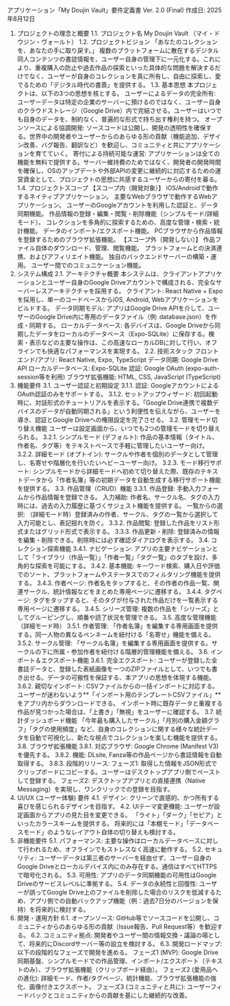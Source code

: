 アプリケーション「My Doujin Vault」要件定義書
Ver. 2.0 (Final)
作成日: 2025年8月12日
1. プロジェクトの理念と概要
1.1. プロジェクト名
My Doujin Vault （マイ・ドウジン・ヴォールト）
1.2. プロジェクトビジョン
「あなたのコレクションを、あなたの手に取り戻す。」
複数のプラットフォームに散在するデジタル同人コンテンツの書誌情報を、ユーザー自身の管理下に一元化する。これにより、重複購入の防止や過去作品の探索といった具体的な問題を解決するだけでなく、ユーザーが自身のコレクションを真に所有し、自由に探索し、愛でるための「デジタル時代の書斎」を提供する。
1.3. 基本思想
本プロジェクトは、以下の3つの思想を核とする。
ユーザーによるデータの完全所有: ユーザーデータは特定の企業のサーバーに預けるのではなく、ユーザー自身のクラウドストレージ（Google Drive）内で完結させる。ユーザーはいつでも自身のデータを、制約なく、普遍的な形式で持ち出す権利を持つ。
オープンソースによる協調開発: ソースコードは公開し、開発の透明性を確保する。世界中の開発者やユーザーからのあらゆる形の貢献（機能追加、デザイン改善、バグ報告、翻訳など）を歓迎し、コミュニティと共にアプリケーションを育てていく。
寄付による持続可能な運営: アプリケーションは全ての機能を無料で提供する。サーバー維持費のためではなく、開発者の開発時間を確保し、OSのアップデートや外部APIの変更に継続的に対応するための運営資金として、プロジェクトの思想に共感するユーザーからの寄付を募る。
1.4. プロジェクトスコープ
【スコープ内（開発対象）】
iOS/Androidで動作するネイティブアプリケーション。
主要なWebブラウザで動作するWebアプリケーション。
ユーザーのGoogleアカウントを利用した認証と、データ同期機能。
作品情報の登録・編集・閲覧・削除機能（シンプルモード/詳細モード）。
コレクションを多角的に探索するための、高度な管理・検索・統計機能。
データのインポート/エクスポート機能。
PCブラウザから作品情報を登録するためのブラウザ拡張機能。
【スコープ外（開発しない）】
作品ファイル自体のダウンロード、管理、閲覧機能。
プラットフォームとの決済連携、およびアフィリエイト機能。
独自のバックエンドサーバーの構築・運用。
ユーザー間でのコミュニケーション機能。
2. システム構成
2.1. アーキテクチャ概要
本システムは、クライアントアプリケーションとユーザー自身のGoogle Driveアカウントで構成される、完全なサーバーレスアーキテクチャを採用する。
クライアント: React Native + Expo を採用し、単一のコードベースからiOS, Android, Webアプリケーションをビルドする。
データ同期モデル: アプリはGoogle Drive APIを介して、ユーザーのGoogle Drive内に専用のデータファイル（例: database.json）を作成・同期する。
ローカルデータベース: 各デバイスは、Google Driveから同期したデータをローカルのデータベース（Expo-SQLite）に保存する。検索・表示などの主要な操作は、この高速なローカルDBに対して行い、オフラインでも快適なパフォーマンスを実現する。
2.2. 技術スタック
フロントエンド/アプリ: React Native, Expo, TypeScript
データ同期: Google Drive API
ローカルデータベース: Expo-SQLite
認証: Google OAuth (expo-auth-session等を利用)
ブラウザ拡張機能: HTML, CSS, JavaScript (TypeScript)
3. 機能要件
3.1. ユーザー認証と初期設定
3.1.1. 認証: GoogleアカウントによるOAuth認証のみをサポートする。
3.1.2. セットアップウィザード: 初回起動時に、対話形式のチュートリアルを表示する。「Google Drive連携で複数デバイスのデータが自動同期される」という利便性を伝えながら、ユーザーを導き、認証とGoogle Driveへの権限設定を完了させる。
3.2. 管理モード切り替え機能
ユーザーは設定画面から、いつでも2つの管理モードを切り替えられる。
3.2.1. シンプルモード (デフォルト): 作品の基本情報（タイトル、作者名、タグ等）をテキストベースで手軽に管理したいユーザー向け。
3.2.2. 詳細モード (オプトイン): サークルや作者を個別のデータとして管理し、名寄せや階層化を行いたいヘビーユーザー向け。
3.2.3. モード移行サポート: シンプルモードから詳細モードへ初めて切り替えた際、既存のテキストデータから「作者名簿」等の初期データを自動生成する移行サポート機能を提供する。
3.3. 作品管理（CRUD）機能
3.3.1. 作品登録: 手動入力フォームから作品情報を登録できる。
入力補助: 作者名、サークル名、タグの入力時には、過去の入力履歴に基づくサジェスト機能を提供する。
一覧からの選択: （詳細モード時）登録済みの作者、サークル、タグの一覧から選択して入力可能とし、表記揺れを防ぐ。
3.3.2. 作品閲覧: 登録した作品をリスト形式またはグリッド形式で表示する。
3.3.3. 作品更新・削除: 登録済みの情報を編集・削除できる。削除時には必ず確認ダイアログを表示する。
3.4. コレクション探索機能
3.4.1. ナビゲーション: アプリの主要ナビゲーションとして「ライブラリ（作品一覧）」「作者一覧」「タグ一覧」のタブを設け、多角的な探索を可能にする。
3.4.2. 基本機能: キーワード検索、購入日や評価でのソート、プラットフォームやステータスでのフィルタリング機能を提供する。
3.4.3. 作者ページ: 作者名をタップすると、その作者の作品一覧、関連サークル、統計情報などをまとめた専用ページに遷移する。
3.4.4. タグページ: タグをタップすると、そのタグが付与された作品だけを一覧表示する専用ページに遷移する。
3.4.5. シリーズ管理: 複数の作品を「シリーズ」としてグルーピングし、順番や読了状況を管理できる。
3.5. 高度な管理機能（詳細モード時）
3.5.1. 作者管理: 「作者名簿」を編集する専用画面を提供する。同一人物の異なるペンネームを紐付ける「名寄せ」機能を備える。
3.5.2. サークル管理: 「サークル名簿」を編集する専用画面を提供する。サークルの下に所属・参加作者を紐付ける階層的管理機能を備える。
3.6. インポート＆エクスポート機能
3.6.1. 完全エクスポート: ユーザーが登録した全書誌データと、登録した表紙画像を一つのZIPファイルとして、いつでも書き出せる。データの可搬性を保証する、本アプリの思想を体現する機能。
3.6.2. 親切なインポート:
CSVファイルからの一括インポートに対応する。
ユーザーが迷わないよう**「インポート用のテンプレートCSVファイル」**をアプリ内からダウンロードできる。
インポート時に既存データと重複する作品が見つかった場合は、「上書き」「無視」をユーザーに確認する。
3.7. 統計ダッシュボード機能
「今年最も購入したサークル」「月別の購入金額グラフ」「タグの使用頻度」など、自身のコレクションに関する様々な統計データを自動で可視化し、新たな視点でコレクションを楽しむ機能を提供する。
3.8. ブラウザ拡張機能
3.8.1. 対応ブラウザ: Google Chrome (Manifest V3) を優先する。
3.8.2. 機能: DLsite, Fanza等の作品ページから書誌情報を自動取得する。
3.8.3. 段階的リリース:
フェーズ1: 取得した情報をJSON形式でクリップボードにコピーする。ユーザーはデスクトップアプリ側でペーストして登録する。
フェーズ2: デスクトップアプリとの直接連携（Native Messaging）を実現し、ワンクリックでの登録を目指す。
4. UI/UX (ユーザー体験) 要件
4.1. デザイン: クリーンで直感的、かつ所有する喜びを感じられるデザインを目指す。
4.2. UIテーマ変更機能:
ユーザーが設定画面からアプリの見た目を変更できる。
「ライト」「ダーク」「セピア」といったカラースキームを提供する。
将来的には「本棚モード」「データベースモード」のようなレイアウト自体の切り替えも検討する。
5. 非機能要件
5.1. パフォーマンス: 主要な操作はローカルデータベースに対して行われるため、オフラインでもストレスなく高速に動作する。
5.2. セキュリティ: ユーザーデータは第三者のサーバーを経由せず、ユーザー自身のGoogle Driveとローカルデバイス内にのみ存在する。通信はすべてHTTPSで暗号化される。
5.3. 可用性: アプリのデータ同期機能の可用性はGoogle Driveのサービスレベルに準拠する。
5.4. データの永続性と回復性: ユーザーが誤ってGoogle Drive上のファイルを削除した場合のリスクを低減するため、アプリ側での自動バックアップ機能（例：過去7日分のバージョンを保持）を将来的に検討する。
6. 開発・運用方針
6.1. オープンソース: GitHub等でソースコードを公開し、コミュニティからのあらゆる形の貢献（Issue報告、Pull Request等）を歓迎する。
6.2. コミュニティ拠点: 開発者やユーザー間の情報交換・議論の場として、将来的にDiscordサーバー等の設立を検討する。
6.3. 開発ロードマップ: 以下の段階的なフェーズで開発を進める。
フェーズ1 (MVP): Google Drive同期基盤、シンプルモードでの作品管理、インポート/エクスポート（テキストのみ）、ブラウザ拡張機能（クリップボード経由）。
フェーズ2 (愛用品への進化): 詳細モード、作者/タグページ、統計機能、ブラウザ拡張機能の強化、画像付きエクスポート。
フェーズ3 (コミュニティと共に): ユーザーフィードバックとコミュニティからの貢献を基にした継続的な改善。